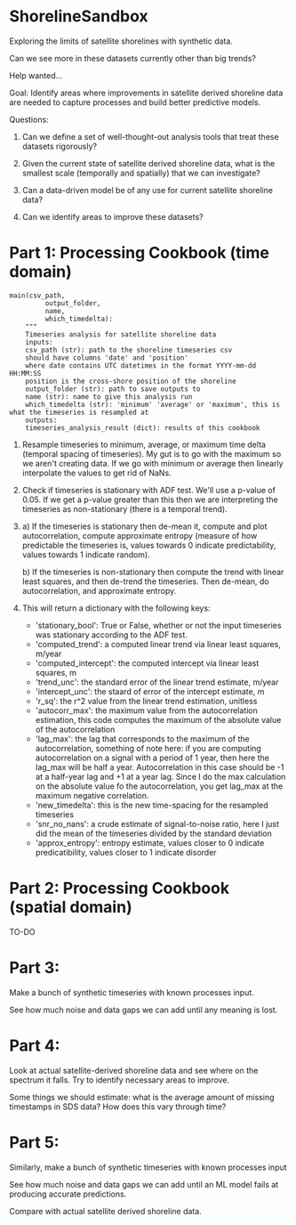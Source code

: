 # ShorelineSandbox
Exploring the limits of satellite shorelines with synthetic data.

Can we see more in these datasets currently other than big trends?

Help wanted...

Goal: Identify areas where improvements in satellite derived shoreline data are needed to capture processes and build better predictive models.

Questions: 

1. Can we define a set of well-thought-out analysis tools that treat these datasets rigorously? 

2. Given the current state of satellite derived shoreline data, what is the smallest scale (temporally and spatially) that we can investigate?

3. Can a data-driven model be of any use for current satellite shoreline data?

4. Can we identify areas to improve these datasets?

# Part 1: Processing Cookbook (time domain)

	main(csv_path,
             output_folder,
             name,
             which_timedelta):
    	"""
    	Timeseries analysis for satellite shoreline data
    	inputs:
    	csv_path (str): path to the shoreline timeseries csv
    	should have columns 'date' and 'position'
    	where date contains UTC datetimes in the format YYYY-mm-dd HH:MM:SS
    	position is the cross-shore position of the shoreline
    	output_folder (str): path to save outputs to
    	name (str): name to give this analysis run
    	which_timedelta (str): 'minimum' 'average' or 'maximum', this is what the timeseries is resampled at
    	outputs:
    	timeseries_analysis_result (dict): results of this cookbook

1. Resample timeseries to minimum, average, or maximum time delta (temporal spacing of timeseries). My gut is to go with the maximum so we aren't creating data. If we go with minimum or average then linearly interpolate the values to get rid of NaNs.

2. Check if timeseries is stationary with ADF test. We'll use a p-value of 0.05. If we get a p-value greater than this then we are interpreting
the timeseries as non-stationary (there is a temporal trend). 

3. 
	a) If the timeseries is stationary then de-mean it, compute and plot autocorrelation, compute approximate entropy (measure of how predictable 		the timeseries is, values towards 0 indicate predictability, values towards 1 indicate random).

	b) If the timeseries is non-stationary then compute the trend with linear least squares,
	and then de-trend the timeseries. Then de-mean, do autocorrelation, and approximate entropy.

4. This will return a dictionary with the following keys:

	* 'stationary_bool': True or False, whether or not the input timeseries was stationary according to the ADF test.
	* 'computed_trend': a computed linear trend via linear least squares, m/year
	* 'computed_intercept': the computed intercept via linear least squares, m
	* 'trend_unc': the standard error of the linear trend estimate, m/year
	* 'intercept_unc': the staard of error of the intercept estimate, m
	* 'r_sq': the r^2 value from the linear trend estimation, unitless
	* 'autocorr_max': the maximum value from the autocorrelation estimation, this code computes the maximum of the absolute value of the 		autocorrelation
	* 'lag_max': the lag that corresponds to the maximum of the autocorrelation, something of note here: if you are computing autocorrelation on
	a signal with a period of 1 year, then here the lag_max will be half a year. Autocorrelation in this case should be -1 at a half-year lag and 		+1 at a year lag. Since I do the max calculation on the absolute value fo the autocorrelation, you get lag_max at the maximum negative 		correlation.
	* 'new_timedelta': this is the new time-spacing for the resampled timeseries
	* 'snr_no_nans': a crude estimate of signal-to-noise ratio, here I just did the mean of the timeseries divided by the standard deviation
	* 'approx_entropy': entropy estimate, values closer to 0 indicate predicatibility, values closer to 1 indicate disorder


# Part 2: Processing Cookbook (spatial domain)

TO-DO

# Part 3:

Make a bunch of synthetic timeseries with known processes input.

See how much noise and data gaps we can add until any meaning is lost.

# Part 4:

Look at actual satellite-derived shoreline data and see where on the spectrum it falls. Try to identify necessary areas to improve.

Some things we should estimate: what is the average amount of missing timestamps in SDS data? How does this vary through time?

# Part 5:

Similarly, make a bunch of synthetic timeseries with known processes input

See how much noise and data gaps we can add until an ML model fails at producing accurate predictions.

Compare with actual satellite derived shoreline data.






